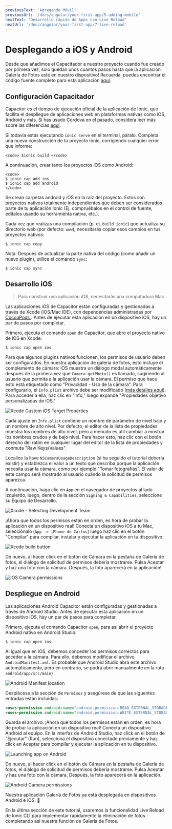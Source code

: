 ```yaml
---
previousText: 'Agregando Móvil'
previousUrl: '/docs/angular/your-first-app/5-adding-mobile'
nextText: 'Desarrollo rápido de Apps con Live Reload'
nextUrl: '/docs/angular/your-first-app/7-live-reload'
---
```


# Desplegando a iOS y Android

Desde que añadimos el Capacitador a nuestro proyecto cuando fue creado por primera vez, solo quedan unos cuantos pasos hasta que la aplicación Galería de Fotos esté en nuestro dispositivo! Recuerda, puedes encontrar el código fuente completo para esta aplicación [aquí](https://github.com/ionic-team/photo-gallery-capacitor-ng).

## Configuración Capacitador

Capacitor es el tiempo de ejecución oficial de la aplicación de Ionic, que facilita el despliegue de aplicaciones web en plataformas nativas como iOS, Android y más. Si has usado Cordova en el pasado, considera leer más sobre las diferencias [aquí](https://capacitor.ionicframework.com/docs/cordova#differences-between-capacitor-and-cordova).

Si todavía estás ejecutando `ionic serve` en el terminal, páralo. Completa una nueva construcción de tu proyecto Ionic, corrigiendo cualquier error que informe:

```shell
<code> $ionic build </code>
```

</code>

A continuación, crear tanto los proyectos iOS como Android:

```shell
<code>
$ ionic cap add ios
$ ionic cap add android
</code>
```

</code>

Se crean carpetas android y iOS en la raíz del proyecto. Estos son proyectos nativos totalmente independientes que deben ser considerados parte de tu aplicación Ionic (Ej. compruébalos en el control de fuente, edítalos usando su herramienta nativa, etc.).

Cada vez que realizas una compilación (p. ej. `build ionic`) que actualiza su directorio web (por defecto: `www`), necesitarás copiar esos cambios en tus proyectos nativos:

```shell
$ ionic cap copy
```

Nota: Después de actualizar la parte nativa del código (como añadir un nuevo plugin), utilice el comando `sync`:

```shell
$ ionic cap sync
```

## Desarrollo iOS

> Para construir una aplicación iOS, necesitarás una computadora Mac.

Las aplicaciones iOS de Capacitor están configuradas y gestionadas a través de Xcode (iOS/Mac IDE), con dependencias administradas por [CocoaPods ](https://cocoapods.org/). Antes de ejecutar esta aplicación en un dispositivo iOS, hay un par de pasos por completar.

Primero, ejecuta el comando `open` de Capacitor, que abre el proyecto nativo de iOS en Xcode:

```shell
$ ionic cap open ios
```

Para que algunos plugins nativos funcionen, los permisos de usuario deben ser configurados. En nuestra aplicación de galería de fotos, esto incluye el complemento de cámara: iOS muestra un diálogo modal automáticamente después de la primera vez que `Camera.getPhoto()` es llamado, sugiriendo al usuario que permita a la aplicación usar la cámara. El permiso que hace esto está etiquetado como "Privacidad - Uso de la cámara". Para configurarlo, el `Info.plist` archivo debe ser modificado ([más detalles aquí](https://capacitor.ionicframework.com/docs/ios/configuration)). Para acceder a ella, haz clic en "Info," luego expande "Propiedades objetivo personalizadas de iOS."

![Xcode Custom iOS Target Properties](/docs/assets/img/guides/first-app-cap-ng/xcode-info-plist.png)


Cada ajuste en `Info.plist` contiene un nombre de parámetro de nivel bajo y un nombre de alto nivel. Por defecto, el editor de la lista de propiedades muestra los nombres de alto nivel, pero a menudo es útil cambiar a mostrar los nombres crudos y de bajo nivel. Para hacer esto, haz clic con el botón derecho del ratón en cualquier lugar del editor de la lista de propiedades y conmuta "Raw Keys/Values".

Localice la llave `NSCameraUsageDescription` (si ha seguido el tutorial debería existir) y establezca el valor a un texto que describa porque la aplicación necesita usar la cámara, como por ejemplo "Tomar fotografías". El valor de este campo será mostrado al usuario cuándo la solicitud de permisos aparezca.

A continuación, haga clic en `App` en el navegador de proyectos al lado izquierdo, luego, dentro de la sección `Signing & Capabilities`, seleccione su Equipo de Desarrollo.

![Xcode - Selecting Development Team](/docs/assets/img/guides/first-app-cap-ng/xcode-signing.png)

¡Ahora que todos los permisos están en orden, es hora de probar la aplicación en un dispositivo real! Conecta un dispositivo iOS a tu Mac, selecciónalo (`App -> iPhone de Carlos`) luego haz clic en el botón "Compilar" para compilar, instalar y ejecutar la aplicación en tu dispositivo:

![Xcode build button](/docs/assets/img/guides/first-app-cap-ng/xcode-build-button.png)

De nuevo, al hacer click en el botón de Cámara en la pestaña de Galería de fotos, el diálogo de solicitud de permisos debería mostrarse. Pulsa Aceptar y haz una foto con la cámara. Después, la foto aparecerá en la aplicación!

![iOS Camera permissions](/docs/assets/img/guides/first-app-cap-ng/ios-permissions-photo.png)

## Despliegue en Android

Las aplicaciones Android Capacitor están configuradas y gestionadas a través de Android Studio. Antes de ejecutar esta aplicación en un dispositivo iOS, hay un par de pasos para completar.

Primero, ejecuta el comando Capacitor `open`, para así abrir el proyecto Android nativo en Android Studio:

```shell
$ ionic cap open ios
```

Al igual que en iOS, debemos conceder los permisos correctos para acceder a la cámara. Para ello, debemos modificar el archivo `AndroidManifest.xml`. Es probable que Android Studio abra este archivo automáticamente, pero en contrario, se podrá abrir manualmente en la ruta `android/app/src/main/`.

![Android Manifest location](/docs/assets/img/guides/first-app-cap-ng/android-manifest.png)

Desplácese a la sección de `Permisos` y asegúrese de que las siguentes entradas están incluidas:

```xml
<uses-permission android:name="android.permission.READ_EXTERNAL_STORAGE"/>
<uses-permission android:name="android.permission.WRITE_EXTERNAL_STORAGE" />
```

Guarda el archivo. ¡Ahora que todos los permisos están en orden, es hora de probar la aplicación en un dispositivo real! Conecta un dispositivo Android al equipo. En la interfaz de Android Studio, haz click en el botón de "Ejecutar" (Run), selecciona el dispositivo conectado previamente y haz click en Aceptar para compilar y ejecutar la aplicación en tu dispositivo.

![Launching app on Android](/docs/assets/img/guides/first-app-cap-ng/android-device.png)

De nuevo, al hacer click en el botón de Cámara en la pestaña de Galería de fotos, el diálogo de solicitud de permisos debería mostrarse. Pulsa Aceptar y haz una foto con la cámara. Después, la foto aparecerá en la aplicación.

![Android Camera permissions](/docs/assets/img/guides/first-app-cap-ng/android-permissions-photo.png)

Nuestra aplicación Galería de Fotos ya está desplegada en dispositivos Android e iOS. 🎉

En la última sección de este tutorial, usaremos la funcionalidad Live Reload de Ionic CLI para implementar rápidamente la eliminación de fotos - completando así nuestra función de Galería de Fotos.